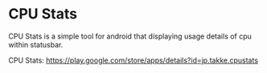 CPU Stats
=========

CPU Stats is a simple tool for android that displaying usage details of cpu within statusbar.

CPU Stats:
https://play.google.com/store/apps/details?id=jp.takke.cpustats

